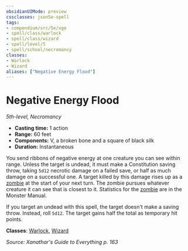 ```yaml
---
obsidianUIMode: preview
cssclasses: json5e-spell
tags:
- compendium/src/5e/xge
- spell/class/warlock
- spell/class/wizard
- spell/level/5
- spell/school/necromancy
classes:
- Warlock
- Wizard
aliases: ["Negative Energy Flood"]
---
```

# Negative Energy Flood
*5th-level, Necromancy*  

- **Casting time:** 1 action
- **Range:** 60 feet
- **Components:** V, a broken bone and a square of black silk
- **Duration:** Instantaneous

You send ribbons of negative energy at one creature you can see within range. Unless the target is undead, it must make a Constitution saving throw, taking `5d12` necrotic damage on a failed save, or half as much damage on a successful one. A target killed by this damage rises up as a [zombie](/2-Mechanics/CLI/bestiary/undead/zombie.md) at the start of your next turn. The zombie pursues whatever creature it can see that is closest to it. Statistics for the [zombie](/2-Mechanics/CLI/bestiary/undead/zombie.md) are in the Monster Manual.

If you target an undead with this spell, the target doesn't make a saving throw. Instead, roll `5d12`. The target gains half the total as temporary hit points.

**Classes**: [Warlock](/2-Mechanics/CLI/classes/warlock.md), [Wizard](/2-Mechanics/CLI/classes/wizard.md)

*Source: Xanathar's Guide to Everything p. 163*